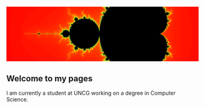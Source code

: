 ![](https://github.com/bsstumpf/bsstumpf.github.io/blob/master/mandelbrot.png)
## Welcome to my pages

I am currently a student at UNCG working on a degree in Computer Science.
